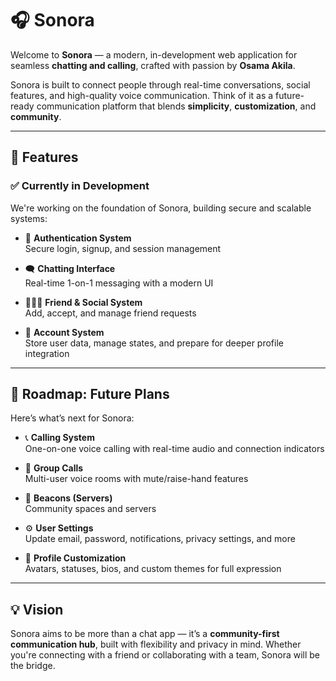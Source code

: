 # 🎧 Sonora

Welcome to **Sonora** — a modern, in-development web application for seamless **chatting and calling**, crafted with passion by **Osama Akila**.

Sonora is built to connect people through real-time conversations, social features, and high-quality voice communication. Think of it as a future-ready communication platform that blends **simplicity**, **customization**, and **community**.

---

## 🚀 Features

### ✅ Currently in Development

We're working on the foundation of Sonora, building secure and scalable systems:

- 🔐 **Authentication System**  
  Secure login, signup, and session management

- 🗨️ **Chatting Interface**  
  Real-time 1-on-1 messaging with a modern UI

- 🧑‍🤝‍🧑 **Friend & Social System**  
  Add, accept, and manage friend requests

- 👤 **Account System**  
  Store user data, manage states, and prepare for deeper profile integration

---

## 🧭 Roadmap: Future Plans

Here’s what’s next for Sonora:

- 📞 **Calling System**  
  One-on-one voice calling with real-time audio and connection indicators

- 👥 **Group Calls**  
  Multi-user voice rooms with mute/raise-hand features

- 🧭 **Beacons (Servers)**  
  Community spaces and servers

- ⚙️ **User Settings**  
  Update email, password, notifications, privacy settings, and more

- 🎨 **Profile Customization**  
  Avatars, statuses, bios, and custom themes for full expression

---

## 💡 Vision

Sonora aims to be more than a chat app — it’s a **community-first communication hub**, built with flexibility and privacy in mind. Whether you're connecting with a friend or collaborating with a team, Sonora will be the bridge.
